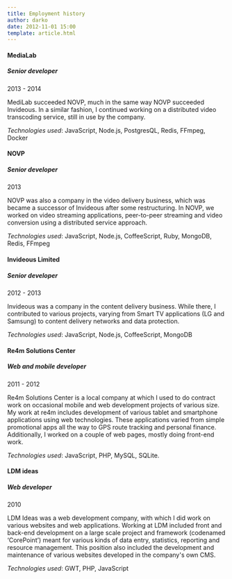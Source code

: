 ```yaml
---
title: Employment history
author: darko
date: 2012-11-01 15:00
template: article.html
---
```


#### MediaLab
##### Senior developer
2013 - 2014

MediLab succeeded NOVP, much in the same way NOVP succeeded Invideous. In a similar fashion, I continued working on a distributed video transcoding service, still in use by the company.

*Technologies used*: JavaScript, Node.js, PostgresQL, Redis, FFmpeg, Docker

#### NOVP
##### Senior developer
2013

NOVP was also a company  in the video delivery business, which was became a successor of Invideous after some restructuring. In NOVP, we worked on video streaming applications, peer-to-peer streaming and video conversion using a distributed service approach.

*Technologies used*: JavaScript, Node.js, CoffeeScript, Ruby, MongoDB, Redis, FFmpeg

#### Invideous Limited
##### Senior developer
2012 - 2013

Invideous was a company in the content delivery business. While there, I contributed to various projects, varying from Smart TV applications (LG and Samsung) to content delivery networks and data protection.

*Technologies used*: JavaScript, Node.js, CoffeeScript, MongoDB

#### Re4m Solutions Center
##### Web and mobile developer
2011 - 2012

Re4m Solutions Center is a local company at which I used to do contract work on occasional mobile and web development projects of various size. My work at re4m includes development of various tablet and smartphone applications using web technologies. These applications varied from simple promotional apps all the way to GPS route tracking and personal finance. Additionally, I worked on a couple of web pages, mostly doing front-end work.

*Technologies used*: JavaScript, PHP, MySQL, SQLite.

#### LDM ideas
##### Web developer
2010

LDM Ideas was a web development company, with which I did work on various websites and web applications. Working at LDM included front and back-end development on a large scale project and framework (codenamed ‘CorePoint’) meant for various kinds of data entry, statistics, reporting and resource management. This position also included the development and maintenance of various websites developed in the company's own CMS.

*Technologies used*: GWT, PHP, JavaScript
